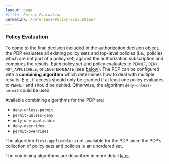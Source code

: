```yaml
---
layout: page
#title: Policy Evaluation
permalink: /reference/Policy-Evaluation/
---
```


### Policy Evaluation

To come to the final decision included in the authorization decision object, the PDP evaluates all existing policy sets and top-level policies (i.e., policies which are not part of a policy set) against the authorization subscription and combines the results. Each policy set and policy evaluates to `PERMIT`, `DENY`, `NOT_APPLICABLE`, or `INDETERMINATE` (see [below](#evaluation)). The PDP can be configured with a **combining algorithm** which determines how to deal with multiple results. E.g., if access should only be granted if at least one policy evaluates to `PERMIT` and should be denied. Otherwise, the algorithm `deny-unless-permit` could be used.

Available combining algorithms for the PDP are:

- `deny-unless-permit`
- `permit-unless-deny`
- `only-one-applicable`
- `deny-overrides`
- `permit-overrides`

The algorithm `first-applicable` is not available for the PDP since the PDP’s collection of policy sets and policies is an unordered set.

The combining algorithms are described in more detail [later](#combining-algorithms).